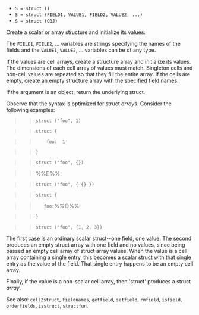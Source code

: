 * `S = struct ()`
* `S = struct (FIELD1, VALUE1, FIELD2, VALUE2, ...)`
* `S = struct (OBJ)`

Create a scalar or array structure and initialize its values.

The `FIELD1`, `FIELD2`, ... variables are strings specifying the names
of the fields and the `VALUE1`, `VALUE2`, ... variables can be of any
type.

If the values are cell arrays, create a structure array and
initialize its values.  The dimensions of each cell array of values
must match.  Singleton cells and non-cell values are repeated so
that they fill the entire array.  If the cells are empty, create an
empty structure array with the specified field names.

If the argument is an object, return the underlying struct.

Observe that the syntax is optimized for struct *arrays*.  Consider
the following examples:

>> `struct ("foo", 1)`

>> `struct {`

>> `    foo:  1`

>> `}`

>> `struct ("foo", {})`

>> %%[]%%

>> `struct ("foo", { {} })`

>> `struct {`

>> `    foo: `%%{}%%

>> `}`

>> `struct ("foo", {1, 2, 3})`

The first case is an ordinary scalar struct--one field, one value.
The second produces an empty struct array with one field and no
values, since being passed an empty cell array of struct array
values.  When the value is a cell array containing a single entry,
this becomes a scalar struct with that single entry as the value of
the field.  That single entry happens to be an empty cell array.

Finally, if the value is a non-scalar cell array, then 'struct'
produces a struct *array*.

See also: `cell2struct`, `fieldnames`, `getfield`, `setfield`, `rmfield`,
`isfield`, `orderfields`, `isstruct`, `structfun`.
